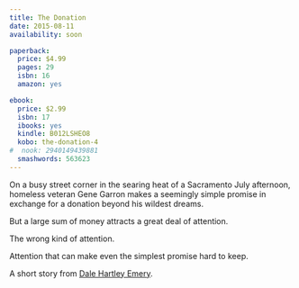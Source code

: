 ```yaml
---
title: The Donation
date: 2015-08-11
availability: soon

paperback:
  price: $4.99
  pages: 29
  isbn: 16
  amazon: yes

ebook:
  price: $2.99
  isbn: 17
  ibooks: yes
  kindle: B012LSHEO8
  kobo: the-donation-4
#  nook: 2940149439881
  smashwords: 563623
---
```


On a busy street corner in the searing heat of a Sacramento July afternoon,
homeless veteran Gene Garron
makes a seemingly simple promise
in exchange for a donation beyond his wildest dreams.

But a large sum of money attracts a great deal of attention.

The wrong kind of attention.

Attention that can make even the simplest promise hard to keep.

A short story
from [Dale Hartley Emery](http://dalehartleyemery.com).
